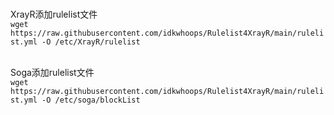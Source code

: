 <br>XrayR添加rulelist文件</br>
```wget https://raw.githubusercontent.com/idkwhoops/Rulelist4XrayR/main/rulelist.yml -O /etc/XrayR/rulelist```

<br>Soga添加rulelist文件</br>
```wget https://raw.githubusercontent.com/idkwhoops/Rulelist4XrayR/main/rulelist.yml -O /etc/soga/blockList```
